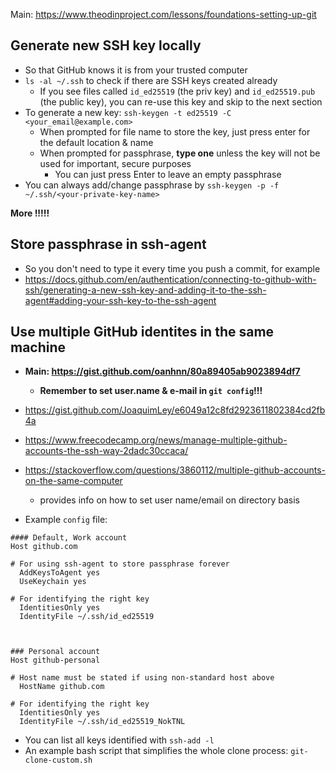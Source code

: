 Main: https://www.theodinproject.com/lessons/foundations-setting-up-git

## Generate new SSH key locally

- So that GitHub knows it is from your trusted computer
- `ls -al ~/.ssh` to check if there are SSH keys created already
  - If you see files called `id_ed25519` (the priv key) and `id_ed25519.pub` (the public key), you can re-use this key and skip to the next section
- To generate a new key: `ssh-keygen -t ed25519 -C <your_email@example.com>`
  - When prompted for file name to store the key, just press enter for the default location & name
  - When prompted for passphrase, **type one** unless the key will not be used for important, secure purposes
    - You can just press Enter to leave an empty passphrase
- You can always add/change passphrase by `ssh-keygen -p -f ~/.ssh/<your-private-key-name>`

**More !!!!!**

## Store passphrase in ssh-agent

- So you don't need to type it every time you push a commit, for example
- https://docs.github.com/en/authentication/connecting-to-github-with-ssh/generating-a-new-ssh-key-and-adding-it-to-the-ssh-agent#adding-your-ssh-key-to-the-ssh-agent

## Use multiple GitHub identites in the same machine

- **Main: https://gist.github.com/oanhnn/80a89405ab9023894df7**
  - **Remember to set user.name & e-mail in `git config`!!!**
- https://gist.github.com/JoaquimLey/e6049a12c8fd2923611802384cd2fb4a
- https://www.freecodecamp.org/news/manage-multiple-github-accounts-the-ssh-way-2dadc30ccaca/
- https://stackoverflow.com/questions/3860112/multiple-github-accounts-on-the-same-computer

  - provides info on how to set user name/email on directory basis

- Example `config` file:

```
#### Default, Work account
Host github.com

# For using ssh-agent to store passphrase forever
  AddKeysToAgent yes
  UseKeychain yes

# For identifying the right key
  IdentitiesOnly yes
  IdentityFile ~/.ssh/id_ed25519



### Personal account
Host github-personal

# Host name must be stated if using non-standard host above
  HostName github.com

# For identifying the right key
  IdentitiesOnly yes
  IdentityFile ~/.ssh/id_ed25519_NokTNL
```

- You can list all keys identified with `ssh-add -l`
- An example bash script that simplifies the whole clone process: `git-clone-custom.sh`
